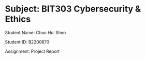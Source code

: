 # Subject: BIT303 Cybersecurity & Ethics
<p>Student Name: Choo Hui Shen</p>
<p>Student ID: B2200870</p>
<p>Assignment: Project Report</p>
